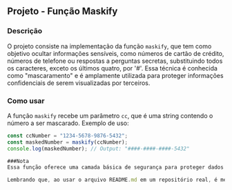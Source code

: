 ## Projeto - Função Maskify

### Descrição

O projeto consiste na implementação da função `maskify`, que tem como objetivo ocultar informações sensíveis, como números de cartão de crédito, números de telefone ou respostas a perguntas secretas, substituindo todos os caracteres, exceto os últimos quatro, por '#'. Essa técnica é conhecida como "mascaramento" e é amplamente utilizada para proteger informações confidenciais de serem visualizadas por terceiros.

### Como usar

A função `maskify` recebe um parâmetro `cc`, que é uma string contendo o número a ser mascarado. Exemplo de uso:

```javascript
const ccNumber = "1234-5678-9876-5432";
const maskedNumber = maskify(ccNumber);
console.log(maskedNumber); // Output: "####-####-####-5432"

###Nota
Essa função oferece uma camada básica de segurança para proteger dados em exibições públicas ou compartilhadas, mas não deve ser a única medida de segurança para dados sensíveis. Em cenários de produção, é recomendável implementar medidas mais robustas, como criptografia e armazenamento seguro de dados.

Lembrando que, ao usar o arquivo README.md em um repositório real, é melhor formatá-lo com seções e títulos apropriados para facilitar a leitura e navegação. No entanto, para atender à solicitação de um único bloco de código, essa versão compacta foi fornecida.
